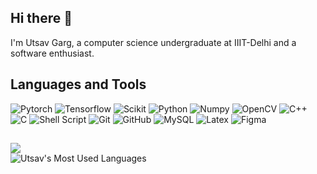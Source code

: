 ## Hi there 👋

I'm Utsav Garg, a computer science undergraduate at IIIT-Delhi and a software enthusiast.

## Languages and Tools

![Pytorch](https://img.shields.io/badge/PyTorch-EE4C2C.svg?style=for-the-badge&logo=PyTorch&logoColor=white)
![Tensorflow](https://img.shields.io/badge/TensorFlow-FF6F00.svg?style=for-the-badge&logo=TensorFlow&logoColor=white)
![Scikit](https://img.shields.io/badge/scikitlearn-F7931E.svg?style=for-the-badge&logo=scikit-learn&logoColor=white)
![Python](https://img.shields.io/badge/Python-3776AB.svg?style=for-the-badge&logo=Python&logoColor=white)
![Numpy](https://img.shields.io/badge/NumPy-013243.svg?style=for-the-badge&logo=NumPy&logoColor=white)
![OpenCV](https://img.shields.io/badge/OpenCV-5C3EE8.svg?style=for-the-badge&logo=OpenCV&logoColor=white)
![C++](https://img.shields.io/badge/C++-00599C.svg?style=for-the-badge&logo=cpp&logoColor=white)
![C](https://img.shields.io/badge/C-A8B9CC.svg?style=for-the-badge&logo=C&logoColor=black)
![Shell Script](https://img.shields.io/badge/shell_script-%23121011.svg?style=for-the-badge&logo=gnu-bash&logoColor=white)
![Git](https://img.shields.io/badge/git-%23F05033.svg?style=for-the-badge&logo=git&logoColor=white)
![GitHub](https://img.shields.io/badge/github-%23121011.svg?style=for-the-badge&logo=github&logoColor=white)
![MySQL](https://img.shields.io/badge/MySQL-4479A1.svg?style=for-the-badge&logo=MySQL&logoColor=white)
![Latex](https://img.shields.io/badge/LaTeX-008080.svg?style=for-the-badge&logo=LaTeX&logoColor=white)
![Figma](https://img.shields.io/badge/figma-%23F24E1E.svg?style=for-the-badge&logo=figma&logoColor=white)

## 
<!-- ![](https://github-readme-stats.vercel.app/api?username=utsvgrg&theme=tokyonight&show_icons=true&hide_border=true&include_all_commits=false&count_private=true) -->
![](https://github-readme-streak-stats.herokuapp.com/?user=utsvgrg&theme=tokyonight&hide_border=true)
<br>
![Utsav's Most Used Languages](https://github-readme-stats.vercel.app/api/top-langs/?username=utsvgrg&theme=gotham&layout=compact)
